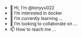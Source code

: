 - 👋 Hi, I’m @tonyyu022
- 👀 I’m interested in docker 
- 🌱 I’m currently learning ...
- 💞️ I’m looking to collaborate on ...
- 📫 How to reach me ...

<!---
tonyyu022/tonyyu022 is a ✨ special ✨ repository because its `README.md` (this file) appears on your GitHub profile.
You can click the Preview link to take a look at your changes.
--->
